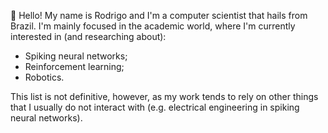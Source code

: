 :wave: Hello! My name is Rodrigo and I'm a computer scientist that hails from Brazil. I'm mainly focused in the academic world, where I'm currently interested in (and researching about):

* Spiking neural networks;
* Reinforcement learning;
* Robotics.

This list is not definitive, however, as my work tends to rely on other things that I usually do not interact with (e.g. electrical engineering in spiking neural networks).

<!--
**pereirarodrigo/pereirarodrigo** is a ✨ _special_ ✨ repository because its `README.md` (this file) appears on your GitHub profile.

Here are some ideas to get you started:

- 🔭 I’m currently working on ...
- 🌱 I’m currently learning ...
- 👯 I’m looking to collaborate on ...
- 🤔 I’m looking for help with ...
- 💬 Ask me about ...
- 📫 How to reach me: ...
- 😄 Pronouns: ...
- ⚡ Fun fact: ...
-->
